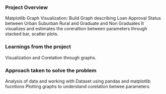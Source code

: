 ### Project Overview

 Matplotlib Graph Visualization: Build Graph describing Loan Approval Status between Urban Suburban Rural and Graduate and Non Graduates
It visualizes and estimates the coreraltion between parameters through stacked bar, scatter plots.


### Learnings from the project

 Visualization and Corelation through graphs.


### Approach taken to solve the problem

 Analysis of data and working with Dataset using pandas and matplotlib fucntions
Plotting graphs to understand corelation betwee parameters.


